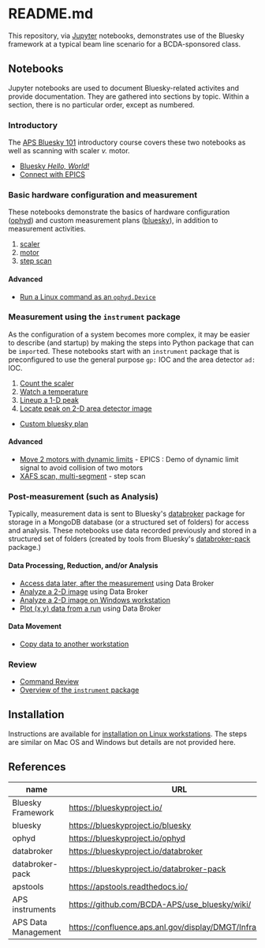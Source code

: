 # README.md

This repository, via [Jupyter](https://jupyter.org/) notebooks, demonstrates use
of the Bluesky framework at a typical beam line scenario for a BCDA-sponsored
class.

## Notebooks

Jupyter notebooks are used to document Bluesky-related activites and provide
documentation.  They are gathered into sections by topic.  Within a section,
there is no particular order, except as numbered.

### Introductory

The [APS Bluesky 101](APS_Bluesky_101.md) introductory course covers these two notebooks as well as scanning with scaler _v._ motor.

* [Bluesky *Hello, World!*](https://nbviewer.jupyter.org/github/BCDA-APS/bluesky_training/blob/main/bluesky/hello_world.ipynb)
* [Connect with EPICS](https://nbviewer.jupyter.org/github/BCDA-APS/bluesky_training/blob/main/connect_epics.ipynb)

### Basic hardware configuration and measurement

These notebooks demonstrate the basics of hardware configuration
([ophyd](https://blueskyproject.io/ophyd)) and custom measurement plans
([bluesky](https://blueskyproject.io/bluesky)), in addition to measurement
activities.

1. [scaler](https://nbviewer.jupyter.org/github/BCDA-APS/bluesky_training/blob/main/basic_scaler.ipynb)
1. [motor](https://nbviewer.jupyter.org/github/BCDA-APS/bluesky_training/blob/main/basic_motor.ipynb)
1. [step scan](https://nbviewer.jupyter.org/github/BCDA-APS/bluesky_training/blob/main/basic_step_scan.ipynb)

#### Advanced

* [Run a Linux command as an `ophyd.Device`](https://nbviewer.jupyter.org/github/BCDA-APS/bluesky_training/blob/main/demo_doodle.ipynb)

### Measurement using the `instrument` package

As the configuration of a system becomes more complex, it may be easier to
describe (and startup) by making the steps into Python package that can be
`import`ed.  These notebooks start with an `instrument` package that is
preconfigured to use the general purpose `gp:` IOC and the area detector `ad:`
IOC.

1. [Count the scaler](https://nbviewer.jupyter.org/github/BCDA-APS/bluesky_training/blob/main/count_scaler.ipynb)
1. [Watch a temperature](https://nbviewer.jupyter.org/github/BCDA-APS/bluesky_training/blob/main/watch_temperature.ipynb)
1. [Lineup a 1-D peak](https://nbviewer.jupyter.org/github/BCDA-APS/bluesky_training/blob/main/lineup_1d_peak.ipynb)
1. [Locate peak on 2-D area detector image](https://nbviewer.jupyter.org/github/BCDA-APS/bluesky_training/blob/main/locate_image_peak.ipynb)

* [Custom bluesky plan](https://nbviewer.jupyter.org/github/BCDA-APS/bluesky_training/blob/main/custom_plan.ipynb)

#### Advanced

* [Move 2 motors with dynamic limits](https://nbviewer.jupyter.org/github/BCDA-APS/bluesky_training/blob/main/demo_dynamic_limits_2motor.ipynb) - EPICS : Demo of dynamic limit signal to avoid collision of two motors
* [XAFS scan, multi-segment](https://nbviewer.jupyter.org/github/BCDA-APS/bluesky_training/blob/main/xafs_scan.ipynb) - step scan

### Post-measurement (such as Analysis)

Typically, measurement data is sent to Bluesky's
[databroker](https://blueskyproject.io/databroker) package for storage in a
MongoDB database (or a structured set of folders) for access and analysis.
These notebooks use data recorded previously and stored in a structured set of
folders (created by tools from Bluesky's
[databroker-pack](https://blueskyproject.io/databroker-pack/) package.)

#### Data Processing, Reduction, and/or Analysis

* [Access data later, after the measurement](https://nbviewer.jupyter.org/github/BCDA-APS/bluesky_training/blob/main/after_measurement.ipynb) using Data Broker
* [Analyze a 2-D image](https://nbviewer.jupyter.org/github/BCDA-APS/bluesky_training/blob/main/bluesky/databroker_analysis.ipynb) using Data Broker
* [Analyze a 2-D image on Windows workstation](https://nbviewer.jupyter.org/github/BCDA-APS/bluesky_training/blob/main/resources/example-data/demonstrate.ipynb)
* [Plot (x,y) data from a run](https://nbviewer.jupyter.org/github/BCDA-APS/bluesky_training/blob/main/plot_x_y_databroker.ipynb) using Data Broker

#### Data Movement

* [Copy data to another workstation](/resources/example-data/README.md)

### Review

* [Command Review](https://nbviewer.jupyter.org/github/BCDA-APS/bluesky_training/blob/main/command_review.ipynb)
* [Overview of the `instrument` package](https://nbviewer.jupyter.org/github/BCDA-APS/bluesky_training/blob/main/describe_instrument.ipynb)


## Installation

Instructions are available for [installation on Linux workstations](install.md).
The steps are similar on Mac OS and Windows but details are not provided here.

## References

name | URL
--- | ---
Bluesky Framework | https://blueskyproject.io/
bluesky | https://blueskyproject.io/bluesky
ophyd | https://blueskyproject.io/ophyd
databroker | https://blueskyproject.io/databroker
databroker-pack | https://blueskyproject.io/databroker-pack
apstools | https://apstools.readthedocs.io/
APS instruments | https://github.com/BCDA-APS/use_bluesky/wiki/
APS Data Management | https://confluence.aps.anl.gov/display/DMGT/Infrastructure
